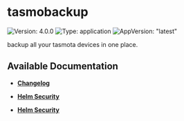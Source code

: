 # tasmobackup

![Version: 4.0.0](https://img.shields.io/badge/Version-4.0.0-informational?style=flat-square) ![Type: application](https://img.shields.io/badge/Type-application-informational?style=flat-square) ![AppVersion: "latest"](https://img.shields.io/badge/AppVersion-"latest"-informational?style=flat-square)

backup all your tasmota devices in one place.

## Available Documentation

- [**Changelog**](CHANGELOG)

- [**Helm Security**](container-security)

- [**Helm Security**](helm-security)

